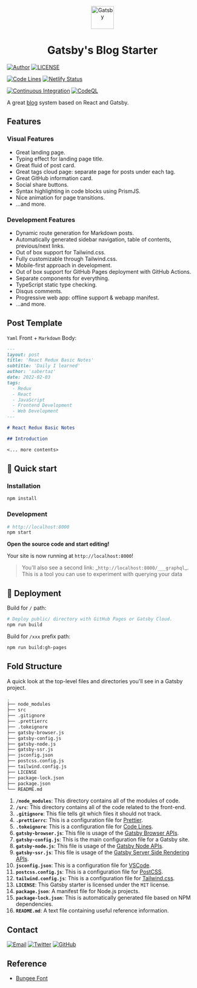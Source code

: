 <p align="center">
  <a href="https://www.gatsbyjs.com">
    <img alt="Gatsby" src="https://www.gatsbyjs.com/Gatsby-Monogram.svg" width="60" />
  </a>
</p>
<h1 align="center">
  Gatsby's Blog Starter
</h1>

[![Author](https://img.shields.io/badge/author-sabertaz-lightgrey?style=for-the-badge)](https://github.com/sabertazimi)
[![LICENSE](https://img.shields.io/github/license/sabertazimi/blog?style=for-the-badge)](https://raw.githubusercontent.com/sabertazimi/blog/main/LICENSE)

[![Code Lines](https://img.shields.io/tokei/lines/github/sabertazimi/blog?style=for-the-badge&logo=visualstudiocode)](https://github.com/sabertazimi/blog)
[![Netlify Status](https://img.shields.io/netlify/a182a53a-297d-425b-88d6-323ce7039495?logo=netlify&style=for-the-badge)](https://app.netlify.com/sites/sabertaz/deploys)

[![Continuous Integration](https://img.shields.io/github/workflow/status/sabertazimi/blog/Continuous%20Integration/main?style=for-the-badge&logo=github)](https://github.com/sabertazimi/blog/actions/workflows/ci.yml)
[![CodeQL](https://img.shields.io/github/workflow/status/sabertazimi/blog/CodeQL/main?label=CodeQL&logo=github&style=for-the-badge)](https://github.com/sabertazimi/blog/actions/workflows/codeql-analysis.yml)

A great [blog](https://sabertazimi.github.io/blog) system based on React and Gatsby.

## Features

### Visual Features

- Great landing page.
- Typing effect for landing page title.
- Great fluid of post card.
- Great tags cloud page: separate page for posts under each tag.
- Great GitHub information card.
- Social share buttons.
- Syntax highlighting in code blocks using PrismJS.
- Nice animation for page transitions.
- ...and more.

### Development Features

- Dynamic route generation for Markdown posts.
- Automatically generated sidebar navigation, table of contents, previous/next links.
- Out of box support for Tailwind.css.
- Fully customizable through Tailwind.css.
- Mobile-first approach in development.
- Out of box support for GitHub Pages deployment with GitHub Actions.
- Separate components for everything.
- TypeScript static type checking.
- Disqus comments.
- Progressive web app: offline support & webapp manifest.
- ...and more.

## Post Template

`Yaml` Front + `Markdown` Body:

```markdown
---
layout: post
title: 'React Redux Basic Notes'
subtitle: 'Daily I learned'
author: 'sabertaz'
date: 2022-02-03
tags:
  - Redux
  - React
  - JavaScript
  - Frontend Development
  - Web Development
---

# React Redux Basic Notes

## Introduction

<... more contents>
```

## 🚀 Quick start

### Installation

```bash
npm install
```

### Development

```bash
# http://localhost:8000
npm start
```

**Open the source code and start editing!**

Your site is now running at `http://localhost:8000`!

> You'll also see a second link: \_`http://localhost:8000/___graphql`\_.
> This is a tool you can use to experiment with querying your data

## 💫 Deployment

Build for `/` path:

```bash
# Deploy public/ directory with GitHub Pages or Gatsby Cloud.
npm run build
```

Build for `/xxx` prefix path:

```bash
npm run build:gh-pages
```

## Fold Structure

A quick look at the top-level files and directories you'll see in a Gatsby project.

```bash
.
├── node_modules
├── src
├── .gitignore
├── .prettierrc
├── .tokeignore
├── gatsby-browser.js
├── gatsby-config.js
├── gatsby-node.js
├── gatsby-ssr.js
├── jsconfig.json
├── postcss.config.js
├── tailwind.config.js
├── LICENSE
├── package-lock.json
├── package.json
└── README.md
```

1. **`/node_modules`**: This directory contains all of the modules of code.
2. **`/src`**: This directory contains all of the code related to the front-end.
3. **`.gitignore`**: This file tells git which files it should not track.
4. **`.prettierrc`**: This is a configuration file for [Prettier](https://prettier.io).
5. **`.tokeignore`**: This is a configuration file for [Code Lines](https://github.com/XAMPPRocky/tokei).
6. **`gatsby-browser.js`**: This file is usage of the [Gatsby Browser APIs](https://www.gatsbyjs.com/docs/browser-apis).
7. **`gatsby-config.js`**: This is the main configuration file for a Gatsby site.
8. **`gatsby-node.js`**: This file is usage of the [Gatsby Node APIs](https://www.gatsbyjs.com/docs/node-apis).
9. **`gatsby-ssr.js`**: This file is usage of the [Gatsby Server Side Rendering APIs](https://www.gatsbyjs.com/docs/ssr-apis).
10. **`jsconfig.json`**: This is a configuration file for [VSCode](https://code.visualstudio.com).
11. **`postcss.config.js`**: This is a configuration file for [PostCSS](https://postcss.org).
12. **`tailwind.config.js`**: This is a configuration file for [Tailwind.css](https://tailwindcss.com/).
13. **`LICENSE`**: This Gatsby starter is licensed under the `MIT` license.
14. **`package.json`**: A manifest file for Node.js projects.
15. **`package-lock.json`**: This is automatically generated file based on NPM dependencies.
16. **`README.md`**: A text file containing useful reference information.

## Contact

[![Email](https://img.shields.io/badge/-Gmail-ea4335?style=for-the-badge&logo=gmail&logoColor=white)](mailto:sabertazimi@gmail.com)
[![Twitter](https://img.shields.io/badge/-Twitter-1da1f2?style=for-the-badge&logo=twitter&logoColor=white)](https://twitter.com/sabertazimi)
[![GitHub](https://img.shields.io/badge/-GitHub-181717?style=for-the-badge&logo=github&logoColor=white)](https://github.com/sabertazimi)

## Reference

- [Bungee Font](https://fonts.google.com/specimen/Bungee)
